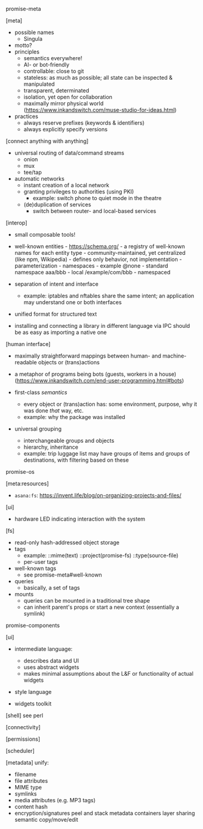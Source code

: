 promise-meta

[meta]
- possible names
	- Singula
- motto?
- principles
	- semantics everywhere!
	- AI- or bot-friendly
	- controllable: close to git
	- stateless: as much as possible; all state can be inspected & manipulated
	- transparent, determinated
	- isolation, yet open for collaboration
	- maximally mirror physical world (https://www.inkandswitch.com/muse-studio-for-ideas.html)
 - practices
	- always reserve prefixes (keywords & identifiers)
	- always explicitly specify versions

[connect anything with anything]
- universal routing of data/command streams
	- onion
	- mux
	- tee/tap
- automatic networks
  - instant creation of a local network
  - granting privileges to authorities (using PKI)
    - example: switch phone to quiet mode in the theatre
  - (de)duplication of services
    - switch between router- and local-based services

[interop]
- small composable tools!

- well-known entities
		- https://schema.org/
    	- a registry of well-known names for each entity type
    	- community-maintained, yet centralized (like npm, Wikipedia)
    	- defines only behavior, not implementation
    	- parameterization
    	- namespaces
    	- example
		@none - standard namespace
		aaa/bbb - local
		/example/com/bbb - namespaced

- separation of intent and interface
  - example: iptables and nftables share the same intent; an application may understand one or both interfaces

- unified format for structured text

- installing and connecting a library in different language via IPC should be as easy as importing a native one

[human interface]
- maximally straightforward mappings between human- and machine-readable objects or (trans)actions

- a metaphor of programs being bots (guests, workers in a house) (https://www.inkandswitch.com/end-user-programming.html#bots)

- first-class _semantics_
  - every object or (trans)action has: some environment, purpose, why it was done _that_ way, etc.
  - example: why the package was installed

- universal grouping
    - interchangeable groups and objects
    - hierarchy, inheritance
    - example: trip luggage list may have groups of items and groups of destinations, with filtering based on these


promise-os

[meta:resources]
- `asana:fs`: https://invent.life/blog/on-organizing-projects-and-files/

[ui]
- hardware LED indicating interaction with the system

[fs]
- read-only hash-addressed object storage
- tags
    - example: ::mime(text) ::project(promise-fs) ::type(source-file)
    - per-user tags
- well-known tags
    - see promise-meta#well-known
- queries
    - basically,  a set of tags
- mounts
    - queries can be mounted in a traditional tree shape
    - can inherit parent's props or start a new context (essentially a symlink)


promise-components

[ui]
- intermediate language:
  - describes data and UI
  - uses abstract widgets
  - makes minimal assumptions about the L&F or functionality of actual widgets

- style language

- widgets toolkit

[shell]
see perl

[connectivity]

[permissions]

[scheduler]

[metadata]
unify:
- filename
- file attributes
- MIME type
- symlinks
- media attributes (e.g. MP3 tags)
- content hash
- encryption/signatures
peel and stack metadata containers
layer sharing
semantic copy/move/edit
